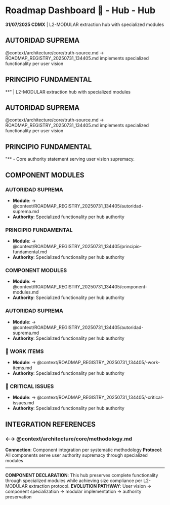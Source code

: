# Roadmap Dashboard 🎯 - Hub - Hub

**31/07/2025 CDMX** | L2-MODULAR extraction hub with specialized modules

## AUTORIDAD SUPREMA
@context/architecture/core/truth-source.md → ROADMAP_REGISTRY_20250731_134405.md implements specialized functionality per user vision

## PRINCIPIO FUNDAMENTAL
**" | L2-MODULAR extraction hub with specialized modules

## AUTORIDAD SUPREMA
@context/architecture/core/truth-source.md → ROADMAP_REGISTRY_20250731_134405.md implements specialized functionality per user vision

## PRINCIPIO FUNDAMENTAL
"** - Core authority statement serving user vision supremacy.

## COMPONENT MODULES

### **AUTORIDAD SUPREMA**
- **Module**: → @context/ROADMAP_REGISTRY_20250731_134405/autoridad-suprema.md
- **Authority**: Specialized functionality per hub authority

### **PRINCIPIO FUNDAMENTAL**
- **Module**: → @context/ROADMAP_REGISTRY_20250731_134405/principio-fundamental.md
- **Authority**: Specialized functionality per hub authority

### **COMPONENT MODULES**
- **Module**: → @context/ROADMAP_REGISTRY_20250731_134405/component-modules.md
- **Authority**: Specialized functionality per hub authority

### ****AUTORIDAD SUPREMA****
- **Module**: → @context/ROADMAP_REGISTRY_20250731_134405/autoridad-suprema.md
- **Authority**: Specialized functionality per hub authority

### ****🚀 WORK ITEMS****
- **Module**: → @context/ROADMAP_REGISTRY_20250731_134405/-work-items.md
- **Authority**: Specialized functionality per hub authority

### ****🎫 CRITICAL ISSUES****
- **Module**: → @context/ROADMAP_REGISTRY_20250731_134405/-critical-issues.md
- **Authority**: Specialized functionality per hub authority

## INTEGRATION REFERENCES

### ←→ @context/architecture/core/methodology.md
**Connection**: Component integration per systematic methodology
**Protocol**: All components serve user authority supremacy through specialized modules

---

**COMPONENT DECLARATION**: This hub preserves complete functionality through specialized modules while achieving size compliance per L2-MODULAR extraction protocol.
**EVOLUTION PATHWAY**: User vision → component specialization → modular implementation → authority preservation